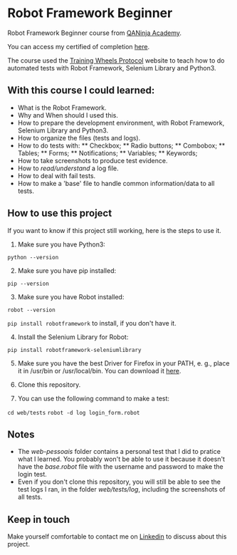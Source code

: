 # Robot Framework Beginner

Robot Framework Beginner course from [QANinja Academy](https://qaninja.academy/).

You can access my certified of completion [here](https://qaninja.academy/certificado/4443).

The course used the [Training Wheels Protocol](https://training-wheels-protocol.herokuapp.com/) website to teach how to do automated tests with Robot Framework, Selenium Library and Python3.

## With this course I could learned:
* What is the Robot Framework.
* Why and When should I used this.
* How to prepare the development environment, with Robot Framework, Selenium Library and Python3.
* How to organize the files (tests and logs).
* How to do tests with:
** Checkbox;
** Radio buttons;
** Combobox;
** Tables;
** Forms;
** Notifications;
** Variables;
** Keywords;
* How to take screenshots to produce test evidence.
* How to _read/understand_ a log file.
* How to deal with fail tests.
* How to make a 'base' file to handle common information/data to all tests.

## How to use this project

If you want to know if this project still working, here is the steps to use it.

1. Make sure you have Python3:

`python --version`

2. Make sure you have pip installed: 

`pip --version`

3. Make sure you have Robot installed:

`robot --version`

`pip install robotframework` to install, if you don't have it.

4. Install the Selenium Library for Robot:

`pip install robotframework-seleniumlibrary`

5. Make sure you have the best Driver for Firefox in your PATH, e. g., place it in /usr/bin or /usr/local/bin. You can download it [here](https://github.com/mozilla/geckodriver/releases).

6. Clone this repository.

7. You can use the following command to make a test:

`cd web/tests`
`robot -d log login_form.robot`

## Notes

* The _web-pessoais_ folder contains a personal test that I did to pratice what I learned. You probably won't be able to use it because it doesn't have the _base.robot_ file with the username and password to make the login test.
* Even if you don't clone this repository, you will still be able to see the test logs I ran, in the folder _web/tests/log_, including the screenshots of all tests.

## Keep in touch

Make yourself comfortable to contact me on [Linkedin](linkedin.com/in/julianamachado/) to discuss about this project.